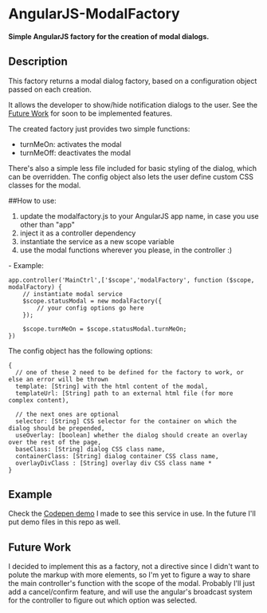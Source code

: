 AngularJS-ModalFactory
======================

#### Simple AngularJS factory for the creation of modal dialogs.

## Description
This factory returns a modal dialog factory, based on a configuration object passed on each creation. 

It allows the developer to show/hide notification dialogs to the user. See the [Future Work](#future-work) for soon to be implemented features.

The created factory just provides two simple functions:

* turnMeOn: activates the modal
* turnMeOff: deactivates the modal

There's also a simple less file included for basic styling of the dialog, which can be overridden.
The config object also lets the user define custom CSS classes for the modal.

##How to use:

1. update the modalfactory.js to your AngularJS app name, in case you use other than "app"
2. inject it as a controller dependency
3. instantiate the service as a new scope variable
4. use the modal functions wherever you please, in the controller :)


\- Example:
 	
 	app.controller('MainCtrl',['$scope','modalFactory', function ($scope, modalFactory) {
        // instantiate modal service
        $scope.statusModal = new modalFactory({
            // your config options go here
        });
    
        $scope.turnMeOn = $scope.statusModal.turnMeOn;    
    })


The config object has the following options:


	{
	  // one of these 2 need to be defined for the factory to work, or else an error will be thrown
	  template: [String] with the html content of the modal,
	  templateUrl: [String] path to an external html file (for more complex content),

	  // the next ones are optional
	  selector: [String] CSS selector for the container on which the dialog should be prepended,
	  useOverlay: [boolean] whether the dialog should create an overlay over the rest of the page,
	  baseClass: [String] dialog CSS class name,
	  containerClass: [String] dialog container CSS class name,
	  overlayDivClass : [String] overlay div CSS class name *
	}
	
## Example
Check the [Codepen demo](http://codepen.io/capelo/pen/wKeEA "click here to see the Codepen demo") I made to see this service in use.
In the future I'll put demo files in this repo as well.

## Future Work
I decided to implement this as a factory, not a directive since I didn't want to polute the markup with more elements, so I'm yet to figure a way to share the main controller's function with the scope of the modal. Probably I'll just add a cancel/confirm feature, and will use the angular's broadcast system for the controller to figure out which option was selected.